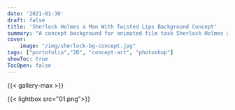 ```yaml
---
date: '2021-01-30'
draft: false
title: 'Sherlock Holmes a Man With Twisted Lips Background Concept'
summary: "A concept background for animated film task Sherlock Holmes a Man With Twisted Lips" 
cover:
    image: "/img/sherlock-bg-concept.jpg"
tags: ["portofolio","2D", "concept-art", "photoshop"]
showToc: true
TocOpen: false
---
```

{{< gallery-max >}}

{{< lightbox src="01.png">}}

